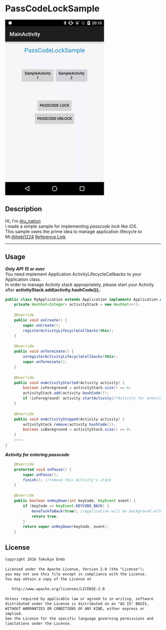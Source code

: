 # PassCodeLockSample
![](art/passcodelock.gif)

## Description
Hi, I'm [@u_nation](https://twitter.com/u_nation)  
I made a simple sample for implementing *passcode lock* like iOS.  
This sample owes the prime idea to manage application lifecycle to Mr.[@heki1224](https://twitter.com/heki1224) [Reference Link](http://www.slideshare.net/heki1224/android-45736528)
****
## Usage
***Only API 15 or over***  
You need implement Application.ActivityLifecycleCallbacks to your Application class.  
In order to manage Activity stack appropriately, please start your Activity after **activityStack.add(activity.hashCode());**.
```java
public class MyApplication extends Application implements Application.ActivityLifecycleCallbacks {
    private HashSet<Integer> activityStack = new HashSet<>();

    @Override
    public void onCreate() {
        super.onCreate();
        registerActivityLifecycleCallbacks(this);
    }

    @Override
    public void onTerminate() {
        unregisterActivityLifecycleCallbacks(this);
        super.onTerminate();
    }
    
    @Override
    public void onActivityStarted(Activity activity) {
        boolean isForeground = activityStack.size() == 0;
        activityStack.add(activity.hashCode());
        if (isForeground) activity.startActivity(/*Activity for entering passcode*/);
    }

    @Override
    public void onActivityStopped(Activity activity) {
        activityStack.remove(activity.hashCode());
        boolean isBackground = activityStack.size() == 0;
    }
    ~~~~
}
```
  
***Activity for entering passcode***  
```java
    @Override
    protected void onPause() {
        super.onPause();
        finish(); //remove this Activity's stack
    }

    @Override
    public boolean onKeyDown(int keyCode, KeyEvent event) {
        if (keyCode == KeyEvent.KEYCODE_BACK) {
            moveTaskToBack(true); //Application will be background without regard for Activity stack
            return true;
        }
        return super.onKeyDown(keyCode, event);
    }
```
## License

```
Copyright 2016 Takukya Endo

Licensed under the Apache License, Version 2.0 (the "License");
you may not use this file except in compliance with the License.
You may obtain a copy of the License at

   http://www.apache.org/licenses/LICENSE-2.0

Unless required by applicable law or agreed to in writing, software
distributed under the License is distributed on an "AS IS" BASIS,
WITHOUT WARRANTIES OR CONDITIONS OF ANY KIND, either express or implied.
See the License for the specific language governing permissions and
limitations under the License.
```
